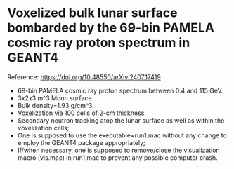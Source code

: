 # Voxelized bulk lunar surface bombarded by the 69-bin PAMELA cosmic ray proton spectrum in GEANT4
Reference: https://doi.org/10.48550/arXiv.2407.17419
* 69-bin PAMELA cosmic ray proton spectrum between 0.4 and 115 GeV.
* 3x2x3 m^3 Moon surface.
* Bulk density=1.93 g/cm^3.
* Voxelization via 100 cells of 2-cm thickness.
* Secondary neutron tracking atop the lunar surface as well as within the voxelization cells;
* One is supposed to use the executable+run1.mac without any change to employ the GEANT4 package appropriately;
* If/when necessary, one is supposed to remove/close the visualization macro (vis.mac) in run1.mac to prevent any possible computer crash.
